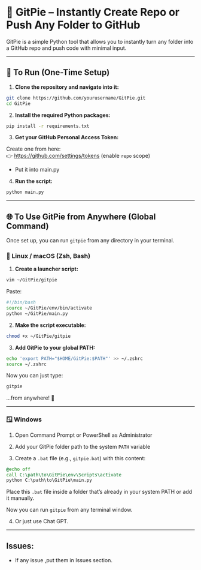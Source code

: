 # 🧠 GitPie – Instantly Create Repo or Push Any Folder to GitHub

GitPie is a simple Python tool that allows you to instantly turn any folder into a GitHub repo and push code with minimal input.

---

## 🚀 To Run (One-Time Setup)

1. **Clone the repository and navigate into it:**

```bash
git clone https://github.com/yourusername/GitPie.git
cd GitPie
```

2. **Install the required Python packages:**

```bash
pip install -r requirements.txt
```

3. **Get your GitHub Personal Access Token:**

Create one from here:  
👉 https://github.com/settings/tokens (enable `repo` scope)
- Put it into main.py

4. **Run the script:**

```bash
python main.py
```

---

## 🌐 To Use GitPie from Anywhere (Global Command)

Once set up, you can run `gitpie` from any directory in your terminal.

### 🐧 Linux / macOS (Zsh, Bash)

1. **Create a launcher script:**

```bash
vim ~/GitPie/gitpie
```

Paste:

```bash
#!/bin/bash
source ~/GitPie/env/bin/activate
python ~/GitPie/main.py
```

2. **Make the script executable:**

```bash
chmod +x ~/GitPie/gitpie
```

3. **Add GitPie to your global PATH:**

```bash
echo 'export PATH="$HOME/GitPie:$PATH"' >> ~/.zshrc
source ~/.zshrc
```

Now you can just type:

```bash
gitpie
```

...from anywhere! 🎉

---

### 🪟 Windows

1. Open Command Prompt or PowerShell as Administrator

2. Add your GitPie folder path to the system `PATH` variable

3. Create a `.bat` file (e.g., `gitpie.bat`) with this content:

```bat
@echo off
call C:\path\to\GitPie\env\Scripts\activate
python C:\path\to\GitPie\main.py
```

Place this `.bat` file inside a folder that’s already in your system PATH or add it manually.

Now you can run `gitpie` from any terminal window.

4. Or just use Chat GPT. 
---

## Issues:
- If any issue ,put them in Issues section.
